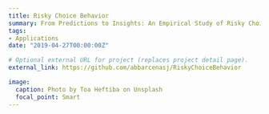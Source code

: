 ```yaml
---
title: Risky Choice Behavior
summary: From Predictions to Insights: An Empirical Study of Risky Choice Behavior
tags:
- Applications
date: "2019-04-27T00:00:00Z"

# Optional external URL for project (replaces project detail page).
external_link: https://github.com/abbarcenasj/RiskyChoiceBehavior

image:
  caption: Photo by Toa Heftiba on Unsplash
  focal_point: Smart
---
```

